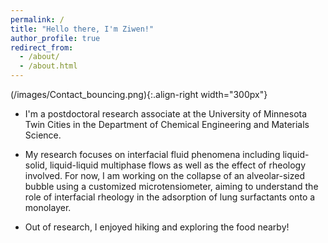 ```yaml
---
permalink: /
title: "Hello there, I'm Ziwen!"
author_profile: true
redirect_from: 
  - /about/
  - /about.html
---
```



(/images/Contact_bouncing.png){:.align-right width="300px"}
* I'm a postdoctoral research associate at the University of Minnesota Twin Cities in the Department of Chemical Engineering and Materials Science.

* My research focuses on interfacial fluid phenomena including liquid-solid, liquid-liquid multiphase flows as well as the effect of rheology involved. For now, I am working on the collapse of an alveolar-sized bubble using a customized microtensiometer, aiming to understand the role of interfacial rheology in the adsorption of lung surfactants onto a monolayer.

* Out of research, I enjoyed hiking and exploring the food nearby!
